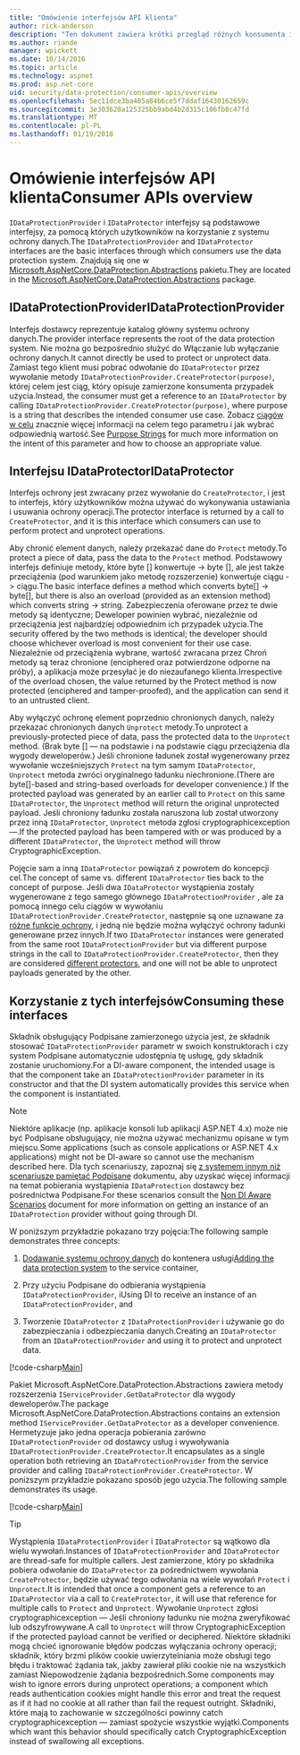 ```yaml
---
title: "Omówienie interfejsów API klienta"
author: rick-anderson
description: "Ten dokument zawiera krótki przegląd różnych konsumenta interfejsami API dostępnymi w bibliotece platformy ASP.NET Core ochrony danych."
ms.author: riande
manager: wpickett
ms.date: 10/14/2016
ms.topic: article
ms.technology: aspnet
ms.prod: asp.net-core
uid: security/data-protection/consumer-apis/overview
ms.openlocfilehash: 5ec11dce3ba485a84b6ce5f7ddaf16430162659c
ms.sourcegitcommit: 3e303620a125325bb9abd4b2d315c106fb8c47fd
ms.translationtype: MT
ms.contentlocale: pl-PL
ms.lasthandoff: 01/19/2018
---
```

# <a name="consumer-apis-overview"></a><span data-ttu-id="6fe0e-103">Omówienie interfejsów API klienta</span><span class="sxs-lookup"><span data-stu-id="6fe0e-103">Consumer APIs overview</span></span>

<span data-ttu-id="6fe0e-104">`IDataProtectionProvider` i `IDataProtector` interfejsy są podstawowe interfejsy, za pomocą których użytkowników na korzystanie z systemu ochrony danych.</span><span class="sxs-lookup"><span data-stu-id="6fe0e-104">The `IDataProtectionProvider` and `IDataProtector` interfaces are the basic interfaces through which consumers use the data protection system.</span></span> <span data-ttu-id="6fe0e-105">Znajdują się one w [Microsoft.AspNetCore.DataProtection.Abstractions](https://www.nuget.org/packages/Microsoft.AspNetCore.DataProtection.Abstractions/) pakietu.</span><span class="sxs-lookup"><span data-stu-id="6fe0e-105">They are located in the [Microsoft.AspNetCore.DataProtection.Abstractions](https://www.nuget.org/packages/Microsoft.AspNetCore.DataProtection.Abstractions/) package.</span></span>

## <a name="idataprotectionprovider"></a><span data-ttu-id="6fe0e-106">IDataProtectionProvider</span><span class="sxs-lookup"><span data-stu-id="6fe0e-106">IDataProtectionProvider</span></span>

<span data-ttu-id="6fe0e-107">Interfejs dostawcy reprezentuje katalog główny systemu ochrony danych.</span><span class="sxs-lookup"><span data-stu-id="6fe0e-107">The provider interface represents the root of the data protection system.</span></span> <span data-ttu-id="6fe0e-108">Nie można go bezpośrednio służyć do Włączanie lub wyłączanie ochrony danych.</span><span class="sxs-lookup"><span data-stu-id="6fe0e-108">It cannot directly be used to protect or unprotect data.</span></span> <span data-ttu-id="6fe0e-109">Zamiast tego klient musi pobrać odwołanie do `IDataProtector` przez wywołanie metody `IDataProtectionProvider.CreateProtector(purpose)`, której celem jest ciąg, który opisuje zamierzone konsumenta przypadek użycia.</span><span class="sxs-lookup"><span data-stu-id="6fe0e-109">Instead, the consumer must get a reference to an `IDataProtector` by calling `IDataProtectionProvider.CreateProtector(purpose)`, where purpose is a string that describes the intended consumer use case.</span></span> <span data-ttu-id="6fe0e-110">Zobacz [ciągów w celu](purpose-strings.md) znacznie więcej informacji na celem tego parametru i jak wybrać odpowiednią wartość.</span><span class="sxs-lookup"><span data-stu-id="6fe0e-110">See [Purpose Strings](purpose-strings.md) for much more information on the intent of this parameter and how to choose an appropriate value.</span></span>

## <a name="idataprotector"></a><span data-ttu-id="6fe0e-111">Interfejsu IDataProtector</span><span class="sxs-lookup"><span data-stu-id="6fe0e-111">IDataProtector</span></span>

<span data-ttu-id="6fe0e-112">Interfejs ochrony jest zwracany przez wywołanie do `CreateProtector`, i jest to interfejs, który użytkowników można używać do wykonywania ustawiania i usuwania ochrony operacji.</span><span class="sxs-lookup"><span data-stu-id="6fe0e-112">The protector interface is returned by a call to `CreateProtector`, and it is this interface which consumers can use to perform protect and unprotect operations.</span></span>

<span data-ttu-id="6fe0e-113">Aby chronić element danych, należy przekazać dane do `Protect` metody.</span><span class="sxs-lookup"><span data-stu-id="6fe0e-113">To protect a piece of data, pass the data to the `Protect` method.</span></span> <span data-ttu-id="6fe0e-114">Podstawowy interfejs definiuje metody, które byte [] konwertuje -> byte [], ale jest także przeciążenia (pod warunkiem jako metodę rozszerzenie) konwertuje ciągu -> ciągu.</span><span class="sxs-lookup"><span data-stu-id="6fe0e-114">The basic interface defines a method which converts byte[] -> byte[], but there is also an overload (provided as an extension method) which converts string -> string.</span></span> <span data-ttu-id="6fe0e-115">Zabezpieczenia oferowane przez te dwie metody są identyczne; Deweloper powinien wybrać, niezależnie od przeciążenia jest najbardziej odpowiednim ich przypadek użycia.</span><span class="sxs-lookup"><span data-stu-id="6fe0e-115">The security offered by the two methods is identical; the developer should choose whichever overload is most convenient for their use case.</span></span> <span data-ttu-id="6fe0e-116">Niezależnie od przeciążenia wybrane, wartość zwracana przez Chroń metody są teraz chronione (enciphered oraz potwierdzone odporne na próby), a aplikacja może przesyłać je do niezaufanego klienta.</span><span class="sxs-lookup"><span data-stu-id="6fe0e-116">Irrespective of the overload chosen, the value returned by the Protect method is now protected (enciphered and tamper-proofed), and the application can send it to an untrusted client.</span></span>

<span data-ttu-id="6fe0e-117">Aby wyłączyć ochronę element poprzednio chronionych danych, należy przekazać chronionych danych `Unprotect` metody.</span><span class="sxs-lookup"><span data-stu-id="6fe0e-117">To unprotect a previously-protected piece of data, pass the protected data to the `Unprotect` method.</span></span> <span data-ttu-id="6fe0e-118">(Brak byte [] — na podstawie i na podstawie ciągu przeciążenia dla wygody deweloperów.) Jeśli chronione ładunek został wygenerowany przez wywołanie wcześniejszych `Protect` na tym samym `IDataProtector`, `Unprotect` metoda zwróci oryginalnego ładunku niechronione.</span><span class="sxs-lookup"><span data-stu-id="6fe0e-118">(There are byte[]-based and string-based overloads for developer convenience.) If the protected payload was generated by an earlier call to `Protect` on this same `IDataProtector`, the `Unprotect` method will return the original unprotected payload.</span></span> <span data-ttu-id="6fe0e-119">Jeśli chroniony ładunku została naruszona lub został utworzony przez inną `IDataProtector`, `Unprotect` metoda zgłosi cryptographicexception —.</span><span class="sxs-lookup"><span data-stu-id="6fe0e-119">If the protected payload has been tampered with or was produced by a different `IDataProtector`, the `Unprotect` method will throw CryptographicException.</span></span>

<span data-ttu-id="6fe0e-120">Pojęcie sam a inną `IDataProtector` powiązań z powrotem do koncepcji cel.</span><span class="sxs-lookup"><span data-stu-id="6fe0e-120">The concept of same vs. different `IDataProtector` ties back to the concept of purpose.</span></span> <span data-ttu-id="6fe0e-121">Jeśli dwa `IDataProtector` wystąpienia zostały wygenerowane z tego samego głównego `IDataProtectionProvider` , ale za pomocą innego celu ciągów w wywołaniu `IDataProtectionProvider.CreateProtector`, następnie są one uznawane za [różne funkcje ochrony](purpose-strings.md), i jedną nie będzie można wyłączyć ochrony ładunki generowane przez innych.</span><span class="sxs-lookup"><span data-stu-id="6fe0e-121">If two `IDataProtector` instances were generated from the same root `IDataProtectionProvider` but via different purpose strings in the call to `IDataProtectionProvider.CreateProtector`, then they are considered [different protectors](purpose-strings.md), and one will not be able to unprotect payloads generated by the other.</span></span>

## <a name="consuming-these-interfaces"></a><span data-ttu-id="6fe0e-122">Korzystanie z tych interfejsów</span><span class="sxs-lookup"><span data-stu-id="6fe0e-122">Consuming these interfaces</span></span>

<span data-ttu-id="6fe0e-123">Składnik obsługujący Podpisane zamierzonego użycia jest, że składnik stosować `IDataProtectionProvider` parametr w swoich konstruktorach i czy system Podpisane automatycznie udostępnia tę usługę, gdy składnik zostanie uruchomiony.</span><span class="sxs-lookup"><span data-stu-id="6fe0e-123">For a DI-aware component, the intended usage is that the component take an `IDataProtectionProvider` parameter in its constructor and that the DI system automatically provides this service when the component is instantiated.</span></span>

> [!NOTE]
> <span data-ttu-id="6fe0e-124">Niektóre aplikacje (np. aplikacje konsoli lub aplikacji ASP.NET 4.x) może nie być Podpisane obsługujący, nie można używać mechanizmu opisane w tym miejscu.</span><span class="sxs-lookup"><span data-stu-id="6fe0e-124">Some applications (such as console applications or ASP.NET 4.x applications) might not be DI-aware so cannot use the mechanism described here.</span></span> <span data-ttu-id="6fe0e-125">Dla tych scenariuszy, zapoznaj się [z systemem innym niż scenariusze pamiętać Podpisane](../configuration/non-di-scenarios.md) dokumentu, aby uzyskać więcej informacji na temat pobierania wystąpienia `IDataProtection` dostawcy bez pośrednictwa Podpisane.</span><span class="sxs-lookup"><span data-stu-id="6fe0e-125">For these scenarios consult the [Non DI Aware Scenarios](../configuration/non-di-scenarios.md) document for more information on getting an instance of an `IDataProtection` provider without going through DI.</span></span>

<span data-ttu-id="6fe0e-126">W poniższym przykładzie pokazano trzy pojęcia:</span><span class="sxs-lookup"><span data-stu-id="6fe0e-126">The following sample demonstrates three concepts:</span></span>

1. <span data-ttu-id="6fe0e-127">[Dodawanie systemu ochrony danych](../configuration/overview.md) do kontenera usługi</span><span class="sxs-lookup"><span data-stu-id="6fe0e-127">[Adding the data protection system](../configuration/overview.md) to the service container,</span></span>

2. <span data-ttu-id="6fe0e-128">Przy użyciu Podpisane do odbierania wystąpienia `IDataProtectionProvider`, i</span><span class="sxs-lookup"><span data-stu-id="6fe0e-128">Using DI to receive an instance of an `IDataProtectionProvider`, and</span></span>

3. <span data-ttu-id="6fe0e-129">Tworzenie `IDataProtector` z `IDataProtectionProvider` i używanie go do zabezpieczania i odbezpieczania danych.</span><span class="sxs-lookup"><span data-stu-id="6fe0e-129">Creating an `IDataProtector` from an `IDataProtectionProvider` and using it to protect and unprotect data.</span></span>

[!code-csharp[Main](../using-data-protection/samples/protectunprotect.cs?highlight=26,34,35,36,37,38,39,40)]

<span data-ttu-id="6fe0e-130">Pakiet Microsoft.AspNetCore.DataProtection.Abstractions zawiera metody rozszerzenia `IServiceProvider.GetDataProtector` dla wygody deweloperów.</span><span class="sxs-lookup"><span data-stu-id="6fe0e-130">The package Microsoft.AspNetCore.DataProtection.Abstractions contains an extension method `IServiceProvider.GetDataProtector` as a developer convenience.</span></span> <span data-ttu-id="6fe0e-131">Hermetyzuje jako jedna operacja pobierania zarówno `IDataProtectionProvider` od dostawcy usług i wywoływania `IDataProtectionProvider.CreateProtector`.</span><span class="sxs-lookup"><span data-stu-id="6fe0e-131">It encapsulates as a single operation both retrieving an `IDataProtectionProvider` from the service provider and calling `IDataProtectionProvider.CreateProtector`.</span></span> <span data-ttu-id="6fe0e-132">W poniższym przykładzie pokazano sposób jego użycia.</span><span class="sxs-lookup"><span data-stu-id="6fe0e-132">The following sample demonstrates its usage.</span></span>

[!code-csharp[Main](./overview/samples/getdataprotector.cs?highlight=15)]

>[!TIP]
> <span data-ttu-id="6fe0e-133">Wystąpienia `IDataProtectionProvider` i `IDataProtector` są wątkowo dla wielu wywołań.</span><span class="sxs-lookup"><span data-stu-id="6fe0e-133">Instances of `IDataProtectionProvider` and `IDataProtector` are thread-safe for multiple callers.</span></span> <span data-ttu-id="6fe0e-134">Jest zamierzone, który po składnika pobiera odwołanie do `IDataProtector` za pośrednictwem wywołania `CreateProtector`, będzie używać tego odwołania na wiele wywołań `Protect` i `Unprotect`.</span><span class="sxs-lookup"><span data-stu-id="6fe0e-134">It is intended that once a component gets a reference to an `IDataProtector` via a call to `CreateProtector`, it will use that reference for multiple calls to `Protect` and `Unprotect`.</span></span> <span data-ttu-id="6fe0e-135">Wywołanie `Unprotect` zgłosi cryptographicexception — Jeśli chroniony ładunku nie można zweryfikować lub odszyfrowywane.</span><span class="sxs-lookup"><span data-stu-id="6fe0e-135">A call to `Unprotect` will throw CryptographicException if the protected payload cannot be verified or deciphered.</span></span> <span data-ttu-id="6fe0e-136">Niektóre składniki mogą chcieć ignorowanie błędów podczas wyłączania ochrony operacji; składnik, który brzmi plików cookie uwierzytelniania może obsługi tego błędu i traktować żądania tak, jakby zawierał pliki cookie nie na wszystkich zamiast Niepowodzenie żądania bezpośrednich.</span><span class="sxs-lookup"><span data-stu-id="6fe0e-136">Some components may wish to ignore errors during unprotect operations; a component which reads authentication cookies might handle this error and treat the request as if it had no cookie at all rather than fail the request outright.</span></span> <span data-ttu-id="6fe0e-137">Składniki, które mają to zachowanie w szczególności powinny catch cryptographicexception — zamiast spożycie wszystkie wyjątki.</span><span class="sxs-lookup"><span data-stu-id="6fe0e-137">Components which want this behavior should specifically catch CryptographicException instead of swallowing all exceptions.</span></span>
